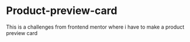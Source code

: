 # Product-preview-card
This is a challenges from frontend mentor where i have to make a product preview card 

